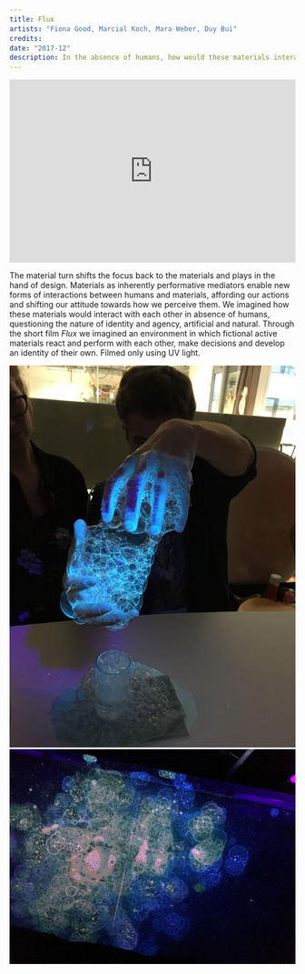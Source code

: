 ```yaml
---
title: Flux
artists: "Fiona Good, Marcial Koch, Mara Weber, Duy Bui"
credits:
date: "2017-12"
description: In the absence of humans, how would these materials interact?
---
```

<div class="full">

<div style="padding:56.25% 0 4vw 0;position:relative;"><iframe src="https://player.vimeo.com/video/407827158?color=ff0000&title=0&byline=0&portrait=0" style="position:absolute;top:0;left:0;width:100%;height:100%;" frameborder="0" allow="autoplay; fullscreen" allowfullscreen></iframe></div><script src="https://player.vimeo.com/api/player.js"></script>

</div>

The material turn shifts the focus back to the materials and plays in the hand of design. Materials  as inherently performative mediators enable new forms of interactions between humans and materials, affording our actions and shifting our attitude towards how we perceive them.
We imagined how these materials would interact with each other in absence of humans, questioning the nature of identity and agency, artificial and natural. Through the short film _Flux_ we imagined an environment in which fictional active materials react and perform with each other, make decisions and develop an identity of their own. Filmed only using UV light.

<div class="full">

![](./flux-3.jpg)
![](./flux-8.jpg)

</div>
